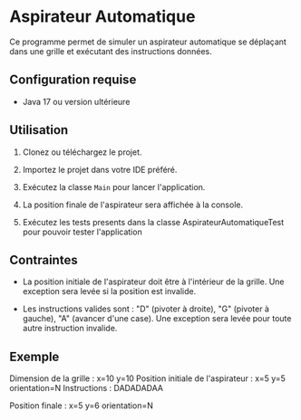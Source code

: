 # Aspirateur Automatique

Ce programme permet de simuler un aspirateur automatique se déplaçant dans une grille et exécutant des instructions données.

## Configuration requise

- Java 17 ou version ultérieure

## Utilisation

1. Clonez ou téléchargez le projet.

2. Importez le projet dans votre IDE préféré.

3. Exécutez la classe `Main` pour lancer l'application.

4. La position finale de l'aspirateur sera affichée à la console.

5. Exécutez les tests presents dans la classe AspirateurAutomatiqueTest pour pouvoir tester l'application


## Contraintes

- La position initiale de l'aspirateur doit être à l'intérieur de la grille. Une exception sera levée si la position est invalide.

- Les instructions valides sont : "D" (pivoter à droite), "G" (pivoter à gauche), "A" (avancer d'une case). Une exception sera levée pour toute autre instruction invalide.

## Exemple

Dimension de la grille : x=10 y=10
Position initiale de l'aspirateur : x=5 y=5 orientation=N
Instructions : DADADADAA

Position finale : x=5 y=6 orientation=N
